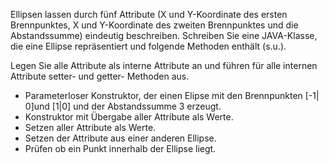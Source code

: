 Ellipsen lassen durch fünf Attribute (X und Y-Koordinate des ersten
Brennpunktes, X und Y-Koordinate des zweiten Brennpunktes und die
Abstandssumme) eindeutig beschreiben. Schreiben Sie eine JAVA-Klasse, die
eine Ellipse repräsentiert und folgende Methoden enthält (s.u.). 

Legen Sie alle
Attribute als interne Attribute an und führen für alle internen Attribute setter- und
getter- Methoden aus.
* Parameterloser Konstruktor, der einen Elipse mit den Brennpunkten [-1|
0]und [1|0] und der Abstandssumme 3 erzeugt.
* Konstruktor mit Übergabe aller Attribute als Werte.
* Setzen aller Attribute als Werte.
* Setzen der Attribute aus einer anderen Ellipse.
* Prüfen ob ein Punkt innerhalb der Ellipse liegt.